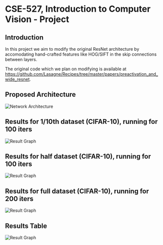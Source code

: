 # **CSE-527, Introduction to Computer Vision - Project**

## **Introduction**

In this project we aim to modify the original ResNet architecture by accomodating hand-crafted features like HOG/SIFT in the skip connections between layers.

The original code which we plan on modifying is available at https://github.com/Lasagne/Recipes/tree/master/papers/preactivation_and_wide_resnet.

## **Proposed Architecture**

![Network Architecture](https://github.com/pratik18v/CSE-527-Project/blob/master/network_arch.png)

## **Results for 1/10th dataset (CIFAR-10), running for 100 iters**
![Result Graph](https://github.com/pratik18v/CSE-527-Project/blob/master/graphs1_10.png)
## **Results for half dataset (CIFAR-10), running for 100 iters**
![Result Graph](https://github.com/pratik18v/CSE-527-Project/blob/master/graphs1_2.png)
## **Results for full dataset (CIFAR-10), running for 200 iters**
![Result Graph](https://github.com/pratik18v/CSE-527-Project/blob/master/graphs_full_200.png)

## **Results Table**
![Result Graph](https://github.com/pratik18v/CSE-527-Project/blob/master/results_table.png)
